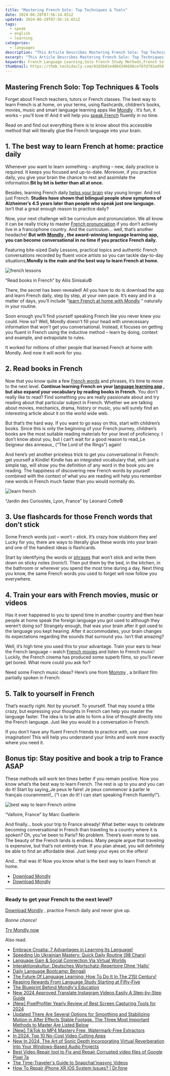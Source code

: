```yaml
---
title: "Mastering French Solo: Top Techniques & Tools"
date: 2024-06-28T07:56:14.651Z
updated: 2024-06-29T07:56:14.651Z
tags:
  - speak
  - english
  - learning
categories:
  - languages
description: "This Article Describes Mastering French Solo: Top Techniques & Tools"
excerpt: "This Article Describes Mastering French Solo: Top Techniques & Tools"
keywords: French Language Learning,Solo French Study Methods,French Solo Techniques,Effective French Learning Tools,Advanced French Study Techniques,French Self-Learning Strategies,Efficient Tools for Solo Language Learning (French)
thumbnail: https://thmb.techidaily.com/8165b01ed064346696cef87d703a956f25f7e75ad27ec5fc1142917a3643401d.jpg
---
```


## Mastering French Solo: Top Techniques & Tools

 Forget about French teachers, tutors or French classes. The best way to learn French is at home, on your terms, using flashcards, children’s books, movies, music and smart language learning apps like [Mondly](https://app.adjust.io/5ixfg4k?campaign=blog-post-id-3480&fallback=https%3A%2F%2Fapp.mondly.com?avangate%5Fsrc=blog-post-id-3480?mother%5Flang=en%5Fus?target%5Flang=fr&redirect%5Fandroid=https%3A%2F%2Fplay.google.com%2Fstore%2Fapps%2Fdetails%3Fid%3Dcom.atistudios.mondly.languages&redirect%5Fios=https%3A%2F%2Fitunes.apple.com%2Fapp%2Fid987873536&redirect%5Fmacos=https%3A%2F%2Fapp.mondly.com?avangate%5Fsrc=blog-post-id-3480?mother%5Flang=en%5Fus?target%5Flang=fr) . It’s fun, it works – you’ll love it! And it will help you [speak French](https://shop.mondly.com/affiliate.php?ACCOUNT=ATISTUDI&AFFILIATE=108875&PATH=https://www.mondly.com?AFFILIATE=108875) fluently in no time.

 Read on and find out everything there is to know about this accessible method that will literally glue the French language into your brain.

## 1\. The best way to learn French at home: practice daily

 Whenever you want to learn something – anything – new, daily practice is required. It keeps you focused and up-to-date. Moreover, if you practice daily, you give your brain the chance to rest and assimilate the information.**Bit by bit is better than all at once.**

 Besides, learning French daily [helps your brain](https://shop.mondly.com/affiliate.php?ACCOUNT=ATISTUDI&AFFILIATE=108875&PATH=https://www.mondly.com?AFFILIATE=108875) stay young longer. And not just French. **Studies have shown that bilingual people show symptoms of Alzheimer’s 4.5 years later than people who speak just one language.** Isn’t that a great enough reason to practice daily?

 Now, your next challenge will be curriculum and pronunciation. We all know it can be really tricky to master [French pronunciation](https://shop.mondly.com/affiliate.php?ACCOUNT=ATISTUDI&AFFILIATE=108875&PATH=https://www.mondly.com?AFFILIATE=108875) if you don’t actively live in a francophone country. And the curriculum… well, that’s another headache! **But with [Mondly](https://app.adjust.io/5ixfg4k?campaign=blog-post-id-3480&fallback=https%3A%2F%2Fapp.mondly.com?avangate%5Fsrc=blog-post-id-3480?mother%5Flang=en%5Fus?target%5Flang=fr&redirect%5Fandroid=https%3A%2F%2Fplay.google.com%2Fstore%2Fapps%2Fdetails%3Fid%3Dcom.atistudios.mondly.languages&redirect%5Fios=https%3A%2F%2Fitunes.apple.com%2Fapp%2Fid987873536&redirect%5Fmacos=https%3A%2F%2Fapp.mondly.com?avangate%5Fsrc=blog-post-id-3480?mother%5Flang=en%5Fus?target%5Flang=fr) , the award-winning language learning app, you can become conversational in no time if you practice French daily.**

 Featuring bite-sized Daily Lessons, practical topics and authentic French conversations recorded by fluent voice artists so you can tackle day-to-day situations,**Mondly is the main and the best way to learn French at home.**

![french lessons](https://edge.mondly.com/blog/wp-content/uploads/2019/10/french-lessons-1024x682.jpg "The Best Way To Learn French At Home 2")

 “Read books in French” by Aliis Sinisalu©

 There, the secret has been revealed! All you have to do is download the app and learn French daily, step by step, at your own pace. It’s easy and in a matter of days, you’ll include “[learn French at home with Mondly](https://shop.mondly.com/affiliate.php?ACCOUNT=ATISTUDI&AFFILIATE=108875&PATH=https://www.mondly.com?AFFILIATE=108875) ” naturally in your routine.

 Soon enough you’ll find yourself speaking French like you never knew you could. How so? Well, Mondly doesn’t fill your head with unnecessary information that won’t get you conversational. Instead, it focuses on getting you fluent in French using the inductive method – learn by doing, context and example, and extrapolate to rules.

 It worked for millions of other people that learned French at home with Mondly. And now it will work for you.

## 2\. Read books in French

 Now that you know quite a few [French words](https://shop.mondly.com/affiliate.php?ACCOUNT=ATISTUDI&AFFILIATE=108875&PATH=https://www.mondly.com?AFFILIATE=108875) and phrases, it’s time to move to the next level. **Continue learning French on your [language learning app](https://app.adjust.io/5ixfg4k?campaign=blog-post-id-3480&fallback=https%3A%2F%2Fapp.mondly.com?avangate%5Fsrc=blog-post-id-3480?mother%5Flang=en%5Fus?target%5Flang=fr&redirect%5Fandroid=https%3A%2F%2Fplay.google.com%2Fstore%2Fapps%2Fdetails%3Fid%3Dcom.atistudios.mondly.languages&redirect%5Fios=https%3A%2F%2Fitunes.apple.com%2Fapp%2Fid987873536&redirect%5Fmacos=https%3A%2F%2Fapp.mondly.com?avangate%5Fsrc=blog-post-id-3480?mother%5Flang=en%5Fus?target%5Flang=fr) , but also expand your vocabulary by reading books in French.** You don’t really like to read? Find something you are really passionate about and try reading about that particular subject in French. Whether we are talking about movies, mechanics, drama, history or music, you will surely find an interesting article about it on the world wide web.

 But that’s the hard way. If you want to go easy on this, start with children’s books. Since this is only the beginning of your French journey, children’s books are the most suitable reading materials for your level of proficiency. I don’t know about you, but I can’t wait for a good reason to read_Le Seigneur des anneaux_ (“The Lord of the Rings”) again!

 And here’s yet another priceless trick to get you conversational in French: get yourself a Kindle! Kindle has an integrated vocabulary that, with just a simple tap, will show you the definition of any word in the book you are reading. The happiness of discovering new French words by yourself combined with the context of what you are reading will help you remember new words in French much faster than you would normally do.

![learn french](https://edge.mondly.com/blog/wp-content/uploads/2019/10/learn-french-1024x709.jpg "The Best Way To Learn French At Home 3")

 “Jardin des Curiosités, Lyon, France” by Léonard Cotte©

## 3\. Use flashcards for those French words that don’t stick

 Some French words just – won’t – stick. It’s crazy how stubborn they are! Lucky for you, there are ways to literally glue these words into your brain and one of the handiest ideas is flashcards.

 Start by identifying the words or [phrases](https://shop.mondly.com/affiliate.php?ACCOUNT=ATISTUDI&AFFILIATE=108875&PATH=https://www.mondly.com?AFFILIATE=108875) that won’t stick and write them down on sticky notes (ironic!). Then put them by the bed, in the kitchen, in the bathroom or wherever you spend the most time during a day. Next thing you know, the same French words you used to forget will now follow you everywhere.

## 4\. Train your ears with French movies, music or videos

 Has it ever happened to you to spend time in another country and then hear people at home speak the foreign language you got used to although they weren’t doing so? Strangely enough, that was your brain after it got used to the language you kept hearing. After it accommodates, your brain changes its expectations regarding the sounds that surround you. Isn’t that amazing?

 Well, it’s high time you used this to your advantage. Train your ears to hear the French language – watch [French movies](https://shop.mondly.com/affiliate.php?ACCOUNT=ATISTUDI&AFFILIATE=108875&PATH=https://www.mondly.com?AFFILIATE=108875) and listen to French music! Luckily, the French cinema has produced some superb films, so you’ll never get bored. What more could you ask for?

 Need some French music ideas? Here’s one from [Mommy](https://www.imdb.com/title/tt3612616/) , a brilliant film partially spoken in French:

## 5\. Talk to yourself in French

 That’s exactly right. Not by yourself. To yourself. That may sound a little crazy, but expressing your thoughts in French can help you master the language faster. The idea is to be able to form a line of thought directly into the French language. Just like you would in a conversation in French.

 If you don’t have any fluent French friends to practice with, use your imagination! This will help you understand your limits and work more exactly where you need it.

## Bonus tip: Stay positive and book a trip to France ASAP

 These methods will work ten times better if you remain positive. Now you know what’s the best way to learn French. The rest is up to you and you can do it! Start by saying_Je peux le faire! Je peux commencer à parler le français couramment!_ (“I can do it! I can start speaking French fluently!”).

![best way to learn French online](https://edge.mondly.com/blog/wp-content/uploads/2019/10/best-way-to-learn-french-online-1024x554.jpg "The Best Way To Learn French At Home 4")

 “Valloire, France” by Marc Guellerin

 And finally… book your trip to France already! What better ways to celebrate becoming conversational in French than traveling to a country where it is spoken? Oh, you’ve been to Paris? No problem. There’s even more to see. The beauty of the French lands is endless. Many people argue that traveling is expensive, but that’s not entirely true. If you plan ahead, you will definitely be able to find an affordable deal. Just keep your eyes on the offers!

 And… that was it! Now you know what is the best way to learn French at home.

* [Download Mondly](https://www.facebook.com/sharer/sharer.php?u=https%3A%2F%2Fwww.mondly.com%2Fblog%2Fthe-best-way-to-learn-french-speak-french-tres-bien-no-time%2F&t=The+Best+Way+to+Learn+French+at+Home "Share on Facebook")
* [Download Mondly](https://shop.mondly.com/affiliate.php?ACCOUNT=ATISTUDI&AFFILIATE=108875&PATH=https://www.mondly.com?AFFILIATE=108875)

---

### Ready to get your French to the next level?

[Download Mondly](https://app.adjust.io/5ixfg4k?campaign=blog-post-id-3480&fallback=https%3A%2F%2Fapp.mondly.com?avangate%5Fsrc=blog-post-id-3480?mother%5Flang=en%5Fus?target%5Flang=fr&redirect%5Fandroid=https%3A%2F%2Fplay.google.com%2Fstore%2Fapps%2Fdetails%3Fid%3Dcom.atistudios.mondly.languages&redirect%5Fios=https%3A%2F%2Fitunes.apple.com%2Fapp%2Fid987873536&redirect%5Fmacos=https%3A%2F%2Fapp.mondly.com?avangate%5Fsrc=blog-post-id-3480?mother%5Flang=en%5Fus?target%5Flang=fr) , practice French daily and never give up.

_Bonne chance!_

[Try Mondly now](https://adjt.mondly.com/5ixfg4k?campaign=blog-post-id-3480&fallback=https%3A%2F%2Fapp.mondly.com%3Futm%5Fmedium%3Dblog%5Fblog-post-id-3480%26utm%5Fsource%3Dblog-post-id-3480&redirect%5Fmacos=https%3A%2F%2Fapp.mondly.com%3Futm%5Fmedium%3Dblog%5Fblog-post-id-3480%26utm%5Fsource%3Dblog-post-id-3480&redirect%5Fandroid=https%3A%2F%2Fplay.google.com%2Fstore%2Fapps%2Fdetails%3Fid%3Dcom.atistudios.mondly.languages%3Futm%5Fmedium%3Dblog%5Fblog-post-id-3480%26utm%5Fsource%3Dblog-post-id-3480&redirect%5Fios=https%3A%2F%2Fapps.apple.com%2Fapp%2Fapple-store%2Fid987873536%3Fpt%3D78954800%26ct%3Dblog-post-id-3480%26mt%3D8 "Try Mondly now")

<ins class="adsbygoogle"
     style="display:block"
     data-ad-format="autorelaxed"
     data-ad-client="ca-pub-7571918770474297"
     data-ad-slot="1223367746"></ins>



<ins class="adsbygoogle"
     style="display:block"
     data-ad-client="ca-pub-7571918770474297"
     data-ad-slot="8358498916"
     data-ad-format="auto"
     data-full-width-responsive="true"></ins>

<span class="atpl-alsoreadstyle">Also read:</span>
<div><ul>
<li><a href="https://mondly-stories.techidaily.com/1719579370554-embrace-croatia-7-advantages-in-learning-its-language/"><u>Embrace Croatia: 7 Advantages in Learning Its Language!</u></a></li>
<li><a href="https://mondly-stories.techidaily.com/speeding-up-ukrainian-mastery-quick-daily-routine-98-chars/"><u>Speeding Up Ukrainian Mastery: Quick Daily Routine (98 Chars)</u></a></li>
<li><a href="https://mondly-stories.techidaily.com/language-gain-and-social-connection-via-virtual-worlds/"><u>Language Gain & Social Connection Via Virtual Worlds</u></a></li>
<li><a href="https://mondly-stories.techidaily.com/interaktionskultur-deutsches-wortschatz-repertoire-ohne-hallo/"><u>Interaktionskultur: Deutsches Wortschatz-Repertoire Ohne 'Hallo'</u></a></li>
<li><a href="https://mondly-stories.techidaily.com/daily-language-bootcamp-bengali/"><u>Daily Language Bootcamp: Bengali</u></a></li>
<li><a href="https://mondly-stories.techidaily.com/the-future-of-language-learning-how-to-do-it-in-the-21st-century/"><u>The Future Of Language Learning: How To Do It In The 21St Century!</u></a></li>
<li><a href="https://mondly-stories.techidaily.com/reaping-rewards-from-language-study-starting-at-fifty-five/"><u>Reaping Rewards From Language Study Starting at Fifty-Five</u></a></li>
<li><a href="https://mondly-stories.techidaily.com/the-blueprint-behind-mondlys-education/"><u>The Blueprint Behind Mondly's Education</u></a></li>
<li><a href="https://ai-voice-clone.techidaily.com/new-2024-approved-translate-instagram-videos-easily-a-step-by-step-guide/"><u>New 2024 Approved Translate Instagram Videos Easily A Step-by-Step Guide</u></a></li>
<li><a href="https://desktop-recording.techidaily.com/new-pixelprofiler-yearly-review-of-best-screen-capturing-tools-for-2024/"><u>[New] PixelProfiler  Yearly Review of Best Screen Capturing Tools for 2024</u></a></li>
<li><a href="https://ai-video-apps.techidaily.com/updated-there-are-several-options-for-smoothing-and-stabilizing-motion-in-after-effects-stable-footage-the-three-most-important-methods-to-master-are-listed/"><u>Updated There Are Several Options for Smoothing and Stabilizing Motion in After Effects Stable Footage. The Three Most Important Methods to Master Are Listed Below</u></a></li>
<li><a href="https://tiktok-videos.techidaily.com/new-tiktok-to-mp4-mastery-free-watermark-free-extractors/"><u>[New] TikTok to MP4 Mastery  Free, Watermark-Free Extractors</u></a></li>
<li><a href="https://youtube-help.techidaily.com/in-2024-top-10-no-cost-video-cutting-apps/"><u>In 2024, Top 10 No-Cost Video Cutting Apps</u></a></li>
<li><a href="https://voice-adjusting.techidaily.com/new-in-2024-the-art-of-sonic-depth-incorporating-virtual-reverberation-into-your-windows-based-audio-projects/"><u>New In 2024, The Art of Sonic Depth Incorporating Virtual Reverberation Into Your Windows-Based Audio Projects</u></a></li>
<li><a href="https://phone-solutions.techidaily.com/best-video-repair-tool-to-fix-and-repair-corrupted-video-files-of-google-pixel-7a-by-stellar-video-repair-mobile-video-repair/"><u>Best Video Repair tool to Fix and Repair Corrupted video files of Google Pixel 7a</u></a></li>
<li><a href="https://snapchat-videos.techidaily.com/the-time-travelers-guide-to-snapchatinasync-videos/"><u>The Time-Traveler's Guide to Snapchat'inasync Videos</u></a></li>
<li><a href="https://blog-min.techidaily.com/how-to-repair-iphone-xr-ios-system-issues-drfone-by-drfone-ios-system-repair-ios-system-repair/"><u>How To Repair iPhone XR iOS System Issues? | Dr.fone</u></a></li>
</ul></div>
